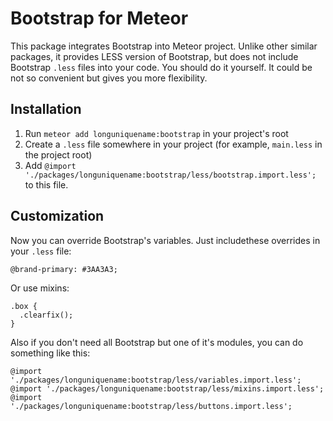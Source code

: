 # Bootstrap for Meteor

This package integrates Bootstrap into Meteor project. Unlike other similar packages, it provides LESS version of Bootstrap, but does not include Bootstrap `.less` files into your code. You should do it yourself. It could be not so convenient but gives you more flexibility.

## Installation
1. Run `meteor add longuniquename:bootstrap` in your project's root
2. Create a `.less` file somewhere in your project (for example, `main.less` in the project root)
3. Add `@import './packages/longuniquename:bootstrap/less/bootstrap.import.less';` to this file.

## Customization
Now you can override Bootstrap's variables. Just includethese overrides in your `.less` file:
```less
@brand-primary: #3AA3A3;
```
Or use mixins:
```less
.box {
  .clearfix();
}
```
Also if you don't need all Bootstrap but one of it's modules, you can do something like this:
```less
@import './packages/longuniquename:bootstrap/less/variables.import.less';
@import './packages/longuniquename:bootstrap/less/mixins.import.less';
@import './packages/longuniquename:bootstrap/less/buttons.import.less';
```
